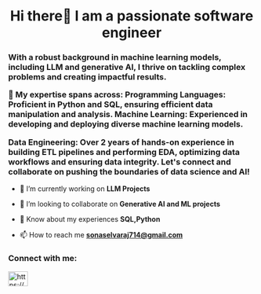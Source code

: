 <h1 align="center">Hi there👋 I am a passionate software engineer</h1>
<h3 align="">With a robust background in machine learning models, including LLM and generative AI, I thrive on tackling complex problems and creating impactful results. 
  <p>🔧 My expertise spans across: Programming Languages: Proficient in Python and SQL, ensuring efficient data manipulation and analysis. Machine Learning: Experienced in developing and deploying diverse machine learning models. </p>
    <p>Data Engineering: Over 2 years of hands-on experience in building ETL pipelines and performing EDA, optimizing data workflows and ensuring data integrity. Let's connect and collaborate on pushing the boundaries of data science and AI!
    </p>
</h3>

- 🔭 I’m currently working on **LLM Projects**

- 👯 I’m looking to collaborate on **Generative AI and ML projects**

- 📄 Know about my experiences **SQL,Python**
  
- 📫 How to reach me **sonaselvaraj714@gmail.com**

<h3 align="left">Connect with me:</h3>
<p align="left">
<a href="https://www.linkedin.com/in/sona-selvaraj/" target="blank"><img align="center" src="https://raw.githubusercontent.com/rahuldkjain/github-profile-readme-generator/master/src/images/icons/Social/linked-in-alt.svg" alt="https://www.linkedin.com/in/sona-selvaraj/" height="30" width="40" /></a>
</p>



